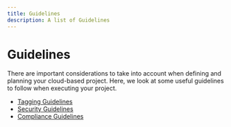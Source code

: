 ```yaml
---
title: Guidelines
description: A list of Guidelines
---
```


# Guidelines

There are important considerations to take into account when defining and planning your cloud-based project. 
Here, we look at some useful guidelines to follow when executing your project.

 - [Tagging Guidelines](tagging)
 - [Security Guidelines](security)
 - [Compliance Guidelines](compliance)


